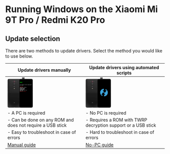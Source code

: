 # Running Windows on the Xiaomi Mi 9T Pro / Redmi K20 Pro

## Update selection
There are two methods to update drivers. Select the method you would like to use below.

| **Update drivers manually** | **Update drivers using automated scripts** 
|------------------------------------------------------------------------------------------------------------------------|-------------------------------------------------------------------------------------------------------------------
| <a href="update.md"><img src="https://github.com/n00b69/woa-raphael/blob/main/guide/zmanual.png" width="80"></a> | <a href="nopcupdate.md"><img src="https://github.com/n00b69/woa-raphael/blob/main/guide/znopc.png" width="80"></a>
| - A PC is required | - No PC is required
| - Can be done on any ROM and does not require a USB stick | - Requires a ROM with TWRP decryption support or a USB stick
| - Easy to troubleshoot in case of errors | - Hard to troubleshoot in case of errors
| [Manual guide](update.md) | [No-PC guide](nopcupdate.md)












